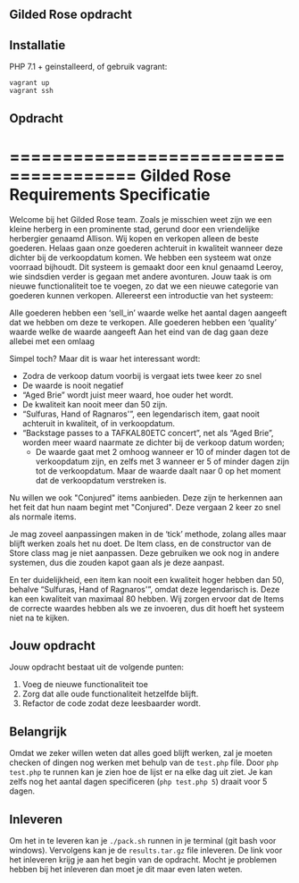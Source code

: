 ## Gilded Rose opdracht

## Installatie

PHP 7.1 + geinstalleerd, of gebruik vagrant:

```
vagrant up
vagrant ssh
```

## Opdracht

======================================
Gilded Rose Requirements Specificatie
=====================================

Welcome bij het Gilded Rose team. Zoals je misschien weet zijn we een kleine herberg in een prominente stad, 
gerund door een vriendelijke herbergier genaamd Allison. 
Wij kopen en verkopen alleen de beste goederen. 
Helaas gaan onze goederen achteruit in kwaliteit wanneer deze dichter bij de 
verkoopdatum komen. We hebben een systeem wat onze voorraad bijhoudt. 
Dit systeem is gemaakt door een knul genaamd Leeroy, wie sindsdien verder is gegaan met andere avonturen. 
Jouw taak is om nieuwe functionaliteit toe te voegen, zo dat we een nieuwe 
categorie van goederen kunnen verkopen. Allereerst een introductie van het systeem:

Alle goederen hebben een ‘sell_in’ waarde welke het aantal dagen aangeeft 
dat we hebben om deze te verkopen.
Alle goederen hebben een ‘quality’ waarde welke de waarde aangeeft
Aan het eind van de dag gaan deze allebei met een omlaag

Simpel toch? Maar dit is waar het interessant wordt:

* Zodra de verkoop datum voorbij is vergaat iets twee keer zo snel
* De waarde is nooit negatief
* “Aged Brie” wordt juist meer waard, hoe ouder het wordt.
* De kwaliteit kan nooit meer dan 50 zijn.
* “Sulfuras, Hand of Ragnaros'”, een legendarisch item, gaat nooit achteruit in kwaliteit, of in verkoopdatum.
* “Backstage passes to a TAFKAL80ETC concert”, net als “Aged Brie”, worden meer waard naarmate ze dichter bij de verkoop datum worden;
  * De waarde gaat met 2 omhoog wanneer er 10 of minder dagen tot de verkoopdatum zijn, en zelfs met 3 wanneer er 5 of minder dagen zijn tot de verkoopdatum. Maar de waarde daalt naar 0 op het moment dat de verkoopdatum verstreken is.

Nu willen we ook "Conjured" items aanbieden. Deze zijn te herkennen aan het feit dat hun naam begint met "Conjured".
Deze vergaan 2 keer zo snel als normale items.

Je mag zoveel aanpassingen maken in de ‘tick’ methode, zolang alles maar blijft werken zoals het nu doet. 
De Item class, en de constructor van de Store class mag je niet aanpassen. 
Deze gebruiken we ook nog in andere systemen, dus die zouden kapot gaan als je deze aanpast.

En ter duidelijkheid, een item kan nooit een kwaliteit hoger hebben dan 50, behalve “Sulfuras, Hand of Ragnaros'”, 
omdat deze legendarisch is. Deze kan een kwaliteit van maximaal 80 hebben. Wij zorgen ervoor dat de Items de correcte 
waardes hebben als we ze invoeren, dus dit hoeft het systeem niet na te kijken.

## Jouw opdracht

Jouw opdracht bestaat uit de volgende punten:

1. Voeg de nieuwe functionaliteit toe 
2. Zorg dat alle oude functionaliteit hetzelfde blijft.
3. Refactor de code zodat deze leesbaarder wordt.
## Belangrijk

Omdat we zeker willen weten dat alles goed blijft werken, zal je moeten checken of dingen nog werken met behulp van de
`test.php` file. Door `php test.php` te runnen kan je zien hoe de lijst er na elke dag uit ziet. Je kan zelfs nog het
aantal dagen specificeren (`php test.php 5`) draait voor 5 dagen.

## Inleveren

Om het in te leveren kan je `./pack.sh` runnen in je terminal (git bash voor windows).
Vervolgens kan je de `results.tar.gz` file inleveren. De link voor het inleveren krijg je aan het begin van de opdracht.
Mocht je problemen hebben bij het inleveren dan moet je dit maar even laten weten.

